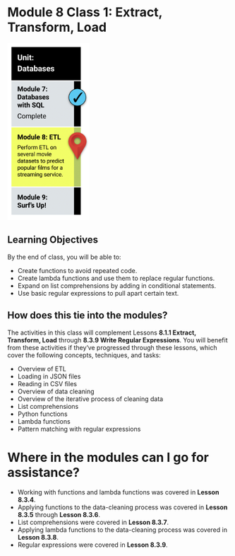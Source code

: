 # Module 8 Class 1: Extract, Transform, Load

<img src="../Images/Module_8_Roadmap.png" alt="Module 7 Roadmap" height="400"/>

## Learning Objectives

By the end of class, you will be able to:

* Create functions to avoid repeated code.
* Create lambda functions and use them to replace regular functions.
* Expand on list comprehensions by adding in conditional statements.
* Use basic regular expressions to pull apart certain text.

## How does this tie into the modules?
The activities in this class will complement Lessons **8.1.1 Extract, Transform, Load** through **8.3.9 Write Regular Expressions**.  You will benefit from these activities if they‘ve progressed through these lessons, which cover the following concepts, techniques, and tasks:

* Overview of ETL
* Loading in JSON files
* Reading in CSV files
* Overview of data cleaning
* Overview of the iterative process of cleaning data
* List comprehensions
* Python functions
* Lambda functions
* Pattern matching with regular expressions

# Where in the modules can I go for assistance?
 * Working with functions and lambda functions was covered in **Lesson 8.3.4**.
 * Applying functions to the data-cleaning process was covered in **Lesson 8.3.5** through **Lesson 8.3.6**.
 * List comprehensions were covered in **Lesson 8.3.7**.
 * Applying lambda functions to the data-cleaning process was covered in **Lesson 8.3.8**.
 * Regular expressions were covered in **Lesson 8.3.9**.